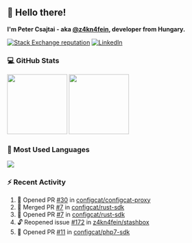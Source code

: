 ## 👋 Hello there!

**I'm Peter Csajtai - aka [@z4kn4fein](https://github.com/z4kn4fein), developer from Hungary.**

[![Stack Exchange reputation](https://img.shields.io/stackexchange/stackoverflow/r/8700582?color=orange&label=reputation&logo=stackoverflow&style=for-the-badge)](https://stackoverflow.com/users/8700582)
[![LinkedIn](https://img.shields.io/badge/linkedin-%230077B5.svg?style=for-the-badge&logo=linkedin&logoColor=white)](https://www.linkedin.com/in/csajtai-p%C3%A9ter-45395341/)

### 💻 GitHub Stats

<div>
  <img height="140px" src="https://github-readme-stats-pcsajtai.vercel.app/api?username=z4kn4fein&show_icons=true&hide_border=true&count_private=true&custom_title=Stats&theme=dracula&line_height=24&hide_title=true">
  <img height="140px" src="https://streak-stats.demolab.com?user=z4kn4fein&theme=dracula&hide_border=true">
  
</div>

### :toolbox: Most Used Languages

<img src="https://github-readme-stats-pcsajtai.vercel.app/api/top-langs/?username=z4kn4fein&theme=dracula&hide_border=true&layout=compact&langs_count=8&hide_title=true">

### :zap: Recent Activity

<!--START_SECTION:activity-->
1. 💪 Opened PR [#30](https://github.com/configcat/configcat-proxy/pull/30) in [configcat/configcat-proxy](https://github.com/configcat/configcat-proxy)
2. 🎉 Merged PR [#7](https://github.com/configcat/rust-sdk/pull/7) in [configcat/rust-sdk](https://github.com/configcat/rust-sdk)
3. 💪 Opened PR [#7](https://github.com/configcat/rust-sdk/pull/7) in [configcat/rust-sdk](https://github.com/configcat/rust-sdk)
4. 🔓 Reopened issue [#172](https://github.com/z4kn4fein/stashbox/issues/172) in [z4kn4fein/stashbox](https://github.com/z4kn4fein/stashbox)
5. 💪 Opened PR [#11](https://github.com/configcat/php7-sdk/pull/11) in [configcat/php7-sdk](https://github.com/configcat/php7-sdk)
<!--END_SECTION:activity-->
